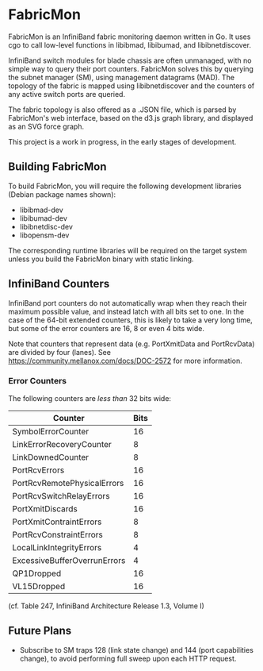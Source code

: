 # FabricMon

FabricMon is an InfiniBand fabric monitoring daemon written in Go. It uses cgo
to call low-level functions in libibmad, libibumad, and libibnetdiscover.

InfiniBand switch modules for blade chassis are often unmanaged, with no simple
way to query their port counters. FabricMon solves this by querying the subnet
manager (SM), using management datagrams (MAD). The topology of the fabric is
mapped using libibnetdiscover and the counters of any active switch ports
are queried.

The fabric topology is also offered as a .JSON file, which is parsed by
FabricMon's web interface, based on the d3.js graph library, and displayed as
an SVG force graph.

This project is a work in progress, in the early stages of development.

## Building FabricMon

To build FabricMon, you will require the following development libraries
(Debian package names shown):

* libibmad-dev
* libibumad-dev
* libibnetdisc-dev
* libopensm-dev

The corresponding runtime libraries will be required on the target system
unless you build the FabricMon binary with static linking.

## InfiniBand Counters

InfiniBand port counters do not automatically wrap when they reach their
maximum possible value, and instead latch with all bits set to one. In the case
of the 64-bit extended counters, this is likely to take a very long time, but
some of the error counters are 16, 8 or even 4 bits wide.

Note that counters that represent data (e.g. PortXmitData and PortRcvData) are
divided by four (lanes). See https://community.mellanox.com/docs/DOC-2572 for
more information.

### Error Counters

The following counters are *less than* 32 bits wide:

| Counter                      | Bits |
| ---------------------------- | ---- |
| SymbolErrorCounter           | 16   |
| LinkErrorRecoveryCounter     | 8    |
| LinkDownedCounter            | 8    |
| PortRcvErrors                | 16   |
| PortRcvRemotePhysicalErrors  | 16   |
| PortRcvSwitchRelayErrors     | 16   |
| PortXmitDiscards             | 16   |
| PortXmitContraintErrors      | 8    |
| PortRcvConstraintErrors      | 8    |
| LocalLinkIntegrityErrors     | 4    |
| ExcessiveBufferOverrunErrors | 4    |
| QP1Dropped                   | 16   |
| VL15Dropped                  | 16   |

(cf. Table 247, InfiniBand Architecture Release 1.3, Volume I)

## Future Plans

* Subscribe to SM traps 128 (link state change) and 144 (port capabilities
  change), to avoid performing full sweep upon each HTTP request.
